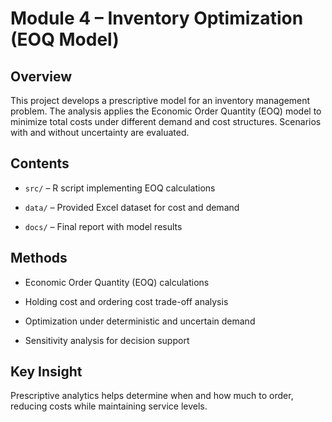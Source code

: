 # Module 4 – Inventory Optimization (EOQ Model)



## Overview

This project develops a prescriptive model for an inventory management problem. The analysis applies the Economic Order Quantity (EOQ) model to minimize total costs under different demand and cost structures. Scenarios with and without uncertainty are evaluated.



## Contents

- `src/` – R script implementing EOQ calculations

- `data/` – Provided Excel dataset for cost and demand

- `docs/` – Final report with model results



## Methods

- Economic Order Quantity (EOQ) calculations

- Holding cost and ordering cost trade-off analysis

- Optimization under deterministic and uncertain demand

- Sensitivity analysis for decision support



## Key Insight

Prescriptive analytics helps determine when and how much to order, reducing costs while maintaining service levels.



